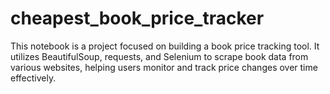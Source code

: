 # cheapest_book_price_tracker
 This notebook is a project focused on building a book price tracking tool. It utilizes BeautifulSoup, requests, and Selenium to scrape book data from various websites, helping users monitor and track price changes over time effectively.
